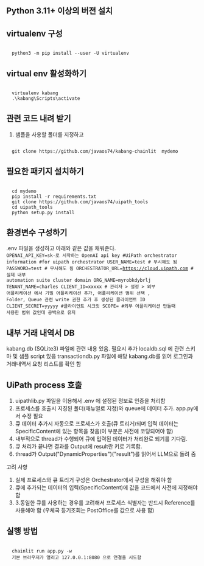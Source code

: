 ## Python 3.11+ 이상의 버전 설치 

## virtualenv 구성 
<code>
  python3 -m pip install --user -U virtualenv 
</code>

## virtual env 활성화하기 
<code>
  virtualenv kabang  
  .\kabang\Scripts\activate 
</code>

## 관련 코드 내려 받기 
1. 샘플을 사용할 폴더를 지정하고
<code>
  git clone https://github.com/javaos74/kabang-chainlit  mydemo 
</code>

## 필요한 패키지 설치하기 
<code>
  cd mydemo 
  pip install -r requirements.txt 
  git clone https://github.com/javaos74/uipath_tools 
  cd uipath_tools
  python setup.py install 
</code>

## 환경변수 구성하기 
.env 파일을 생성하고 아래와 같은 값을 채워준다. 
<code>
OPENAI_API_KEY=sk-로 시작하는 OpenAI api key 
#UiPath orchestrator information 
#for uipath orchestrator 
USER_NAME=test # 무시해도 됨
PASSWORD=test # 무시해도 됨 
ORCHESTRATOR_URL=https://cloud.uipath.com   # 실제 내부 automation suite cluster domain 
ORG_NAME=myrobkdybrlj
TENANT_NAME=charles
CLIENT_ID=xxxxx # 관리자 > 설정 > 외부 어플리케이션 에서 기밀 어플리케이션 추가, 어플리케이션 범위 선택 , Folder, Queue 관련 write 권한 추가 후 생성된 클라이언트 ID
CLIENT_SECRET=yyyyy #클라이언트 시크릿
SCOPE=  #외부 어플리케이션 만들때 사용한 범위 값인데 공백으로 유지 
</code>

## 내부 거래 내역서 DB 
kabang.db (SQLite3) 파일에 관련 내용 있음. 필요시 추가 
localdb.sql 에 관련 스키마 및 샘플 script 있음 
transactiondb.py 파일에 해당 kabang.db를 읽어 로그인과 거래내역서 요청 리스트를 확인 함 

## UiPath process 호출 
1. uipathlib.py 파일을 이용해서 .env 에 설정된 정보로 인증을 처리함
2. 프로세스를 호출시 지징된 폴더(매뉴얼로 지정)와 queue에 데이터 추가. app.py에서 수정 필요
3. 큐 데이터 추가시 자동으로 프로세스가 호출(큐 트리거)되며 입력 데이터는 SpecificContent에 있는 항목을 찾음(이 부분은 사전에 코딩되어야 함)
4. 내부적으로 thread가 수행되어 큐에 입력된 데이터가 처리완료 되기를 기다림.
5. 큐 처리가 끝나면 결과를 Output에 result란 키로 기록함.
6. thread가 Output("DynamicProperties")("result")를 읽어서 LLM으로 돌려 줌  

고려 사항 
1. 실제 프로세스와 큐 트리거 구성은 Orchestrator에서 구성을 해줘야 함 
2. 큐에 추가되는 데이터의 입력(SpecificContent)에 값을 코드에서 사전에 지정해야 함
3. 3.동일한 큐를 사용하는 경우를 고려해서 프로세스 식별자는 반드시 Reference를 사용해야 함 (우체국 등기조회는 PostOffice를 값으로 사용 함)

## 실행 방법 
<code>
  chainlit run app.py -w 
  기본 브라우저가 열리고 127.0.0.1:8080 으로 연결을 시도함 
</code>
